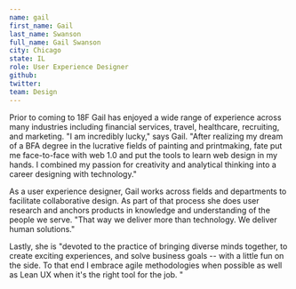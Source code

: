 ```yaml
---
name: gail
first_name: Gail
last_name: Swanson
full_name: Gail Swanson
city: Chicago
state: IL
role: User Experience Designer
github: 
twitter:
team: Design
---
```


Prior to coming to 18F Gail has enjoyed a wide range of experience across many industries including financial services, travel, healthcare, recruiting, and marketing. "I am incredibly lucky," says Gail. "After realizing my dream of a BFA degree in the lucrative fields of painting and printmaking, fate put me face-to-face with web 1.0 and put the tools to learn web design in my hands. I combined my passion for creativity and analytical thinking into a career designing with technology."

As a user experience designer, Gail works across fields and departments to facilitate collaborative design. As part of that process she does user research and anchors products in knowledge and understanding of the people we serve. "That way we deliver more than technology. We deliver human solutions." 

Lastly, she is "devoted to the practice of bringing diverse minds together, to create exciting experiences, and solve business goals -- with a little fun on the side. To that end I embrace agile methodologies when possible as well as Lean UX when it's the right tool for the job. "

